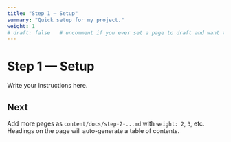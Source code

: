 ```yaml
---
title: "Step 1 — Setup"
summary: "Quick setup for my project."
weight: 1
# draft: false   # uncomment if you ever set a page to draft and want to publish it
---
```


# Step 1 — Setup

Write your instructions here.

## Next
Add more pages as `content/docs/step-2-...md` with `weight: 2`, `3`, etc.  
Headings on the page will auto-generate a table of contents.
